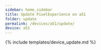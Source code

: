 ```yaml
---
sidebar: home_sidebar
title: Update PixelExperience on a51
folder: update
permalink: /devices/a51/update/
device: a51
---
```

{% include templates/device_update.md %}
